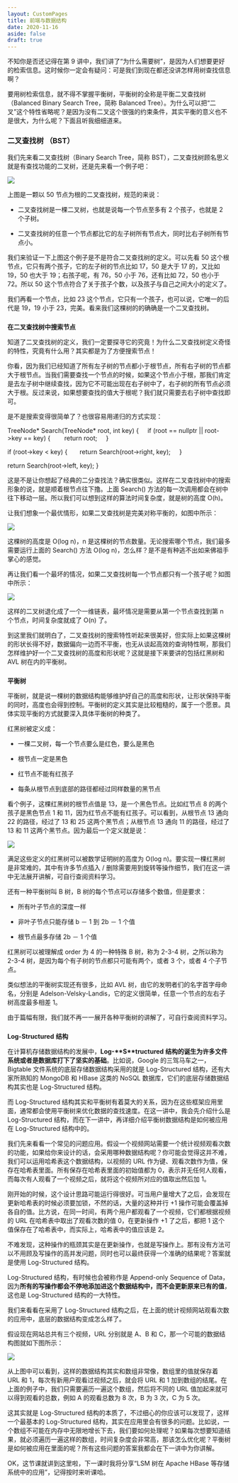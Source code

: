 ```yaml
---
layout: CustomPages
title: 前端与数据结构
date: 2020-11-16
aside: false
draft: true
---
```


不知你是否还记得在第 9 讲中，我们讲了“为什么需要树”，是因为人们想要更好的检索信息。这时候你一定会有疑问：可是我们到现在都还没讲怎样用树查找信息啊？

要用树检索信息，就不得不掌握平衡树，平衡树的全称是平衡二叉查找树（Balanced Binary Search Tree，简称 Balanced Tree）。为什么可以把“二叉”这个特性省略呢？是因为没有二叉这个很强的约束条件，其实平衡的意义也不是很大，为什么呢？下面且听我细细道来。

### **二叉查找树 （BST）**

我们先来看二叉查找树（Binary Search Tree，简称 BST），二叉查找树顾名思义就是有查找功能的二叉树，还是先来看一个例子吧：

![](https://s0.lgstatic.com/i/image3/M01/62/6F/Cgq2xl4lJxiAQfdjAABNJHaIRGg578.png)

上图是一颗以 50 节点为根的二叉查找树，规范的来说：

- 二叉查找树是一棵二叉树，也就是说每一个节点至多有 2 个孩子，也就是 2 个子树。

- 二叉查找树的任意一个节点都比它的左子树所有节点大，同时比右子树所有节点小。

我们来验证一下上图这个例子是不是符合二叉查找树的定义。可以先看 50 这个根节点，它只有两个孩子，它的左子树的节点比如 17，50 是大于 17 的，又比如 19，50 也大于 19；右孩子呢，有 76，50 小于 76，还有比如 72，50 也小于 72。所以 50 这个节点符合了关于孩子个数，以及孩子与自己之间大小的定义了。

我们再看一个节点，比如 23 这个节点，它只有一个孩子，也可以说，它唯一的后代是 19，19 小于 23，完美。看来我们这棵树的的确确是一个二叉查找树。

###

**在二叉查找树中搜索节点**

知道了二叉查找树的定义，我们一定要探寻它的究竟！为什么二叉查找树定义奇怪的特性，究竟有什么用？其实都是为了方便搜索节点！

你看，因为我们已经知道了所有左子树的节点都小于根节点，所有右子树的节点都大于根节点。当我们需要查找一个节点的时候，如果这个节点小于根，那我们肯定是去左子树中继续查找，因为它不可能出现在右子树中了，右子树的所有节点必须大于根。反过来说，如果想要查找的值大于根呢？我们就只需要去右子树中查找即可。

是不是搜索变得很简单了？也很容易用递归的方式实现：

TreeNode\* Search(TreeNode\* root, int key) {
    if (root == nullptr || root\->key == key) {
       return root;
    }

if (root\->key < key) {
      return Search(root\->right, key);
    }

return Search(root\->left, key);
}

这是不是让你想起了经典的二分查找法？确实很类似。这样在二叉查找树中的搜索形象的说，就是顺着根节点往下撸。上面 Search() 方法的每一次调用都会在树中往下移动一层。所以我们可以想到这样的算法时间复杂度，就是树的高度 O(h)。

让我们想象一个最优情形，如果二叉查找树是完美对称平衡的，如图中所示：

![](https://s0.lgstatic.com/i/image3/M01/62/6F/CgpOIF4lJxiARTx7AAAs1WYpVu4184.png)

这棵树的高度是 O(log n)，n 是这棵树的节点数量。无论搜索哪个节点，我们最多需要运行上面的 Search() 方法 O(log n)，怎么样？是不是有种逃不出如来佛祖手掌心的感觉。

再让我们看一个最坏的情况，如果二叉查找树每一个节点都只有一个孩子呢？如图中所示：

![](https://s0.lgstatic.com/i/image3/M01/62/6F/Cgq2xl4lJxiAUwTpAABybInZyxQ334.png)

这样的二叉树退化成了一个一维链表，最坏情况是需要从第一个节点查找到第 n 个节点，时间复杂度就成了 O(n) 了。

到这里我们就明白了，二叉查找树的搜索特性听起来很美好，但实际上如果这棵树的形状长得不好，数据偏向一边而不平衡，也无从谈起高效的查询特性啊，那我们怎样维护好一个二叉查找树的高度和形状呢？这就是接下来要讲的包括红黑树和 AVL 树在内的平衡树。

###

**平衡树**

平衡树，就是说一棵树的数据结构能够维护好自己的高度和形状，让形状保持平衡的同时，高度也会得到控制。平衡树的定义其实是比较粗糙的，属于一个愿景。具体实现平衡的方式就要深入具体平衡树的种类了。

红黑树被定义成：

- 一棵二叉树，每一个节点要么是红色，要么是黑色

- 根节点一定是黑色

- 红节点不能有红孩子

- 每条从根节点到底部的路径都经过同样数量的黑节点

看个例子，这棵红黑树的根节点值是 13，是一个黑色节点。比如红节点 8 的两个孩子是黑色节点 1 和 11，因为红节点不能有红孩子。可以看到，从根节点 13 通向 22 的路径，经过了 13 和 25 这两个黑节点；从根节点 13 通向 11 的路径，经过了 13 和 11 这两个黑节点。因为最后一个定义就是说：

![](https://s0.lgstatic.com/i/image3/M01/62/6F/CgpOIF4lJxiAZkIuAAECpEddJJM026.png)

满足这些定义的红黑树可以被数学证明树的高度为 O(log n)。要实现一棵红黑树是非常难的，其中有许多节点插入 / 删除需要用到旋转等操作细节，我们在这一讲中无法展开讲解，可自行查阅资料学习。

还有一种平衡树叫 B 树，B 树的每个节点可以存储多个数值，但是要求：

- 所有叶子节点的深度一样

- 非叶子节点只能存储 b － 1 到 2b － 1 个值

- 根节点最多存储 2b － 1 个值

红黑树可以被理解成 order 为 4 的一种特殊 B 树，称为 2\-3\-4 树，之所以称为 2\-3\-4 树，是因为每个有子树的节点都只可能有两个，或者 3 个，或者 4 个子节点。

类似想法的平衡树实现还有很多，比如 AVL 树，由它的发明者们的名字首字母命名，分别是 Adelson\-Velsky\-Landis，它的定义很简单，任意一个节点的左右子树高度最多相差 1。

由于篇幅有限，我们就不再一一展开各种平衡树的讲解了，可自行查阅资料学习。

###

**Log\-Structured** **结构**

在计算机存储数据结构的发展中，**Log\-\*\***S\***\*tructured** **结构的诞生为许多文件系统或者是数据库打下了坚实的基础**。比如说，Google 的三驾马车之一，Bigtable 文件系统的底层存储数据结构采用的就是 Log\-Structured 结构，还有大家所熟知的 MongoDB 和 HBase 这类的 NoSQL 数据库，它们的底层存储数据结构其实也是 Log\-Structured 结构。

而 Log\-Structured 结构其实和平衡树有着莫大的关系，因为在这些框架应用里面，通常都会使用平衡树来优化数据的查找速度。在这一讲中，我会先介绍什么是 Log\-Structured 结构，而在下一讲中，再详细介绍平衡树数据结构是如何被应用在 Log\-Structured 结构中的。

我们先来看看一个常见的问题应用。假设一个视频网站需要一个统计视频观看次数的功能，如果给你来设计的话，会采用哪种数据结构呢？你可能会觉得这并不难，我们可以运用哈希表这个数据结构，以视频的 URL 作为键、观看次数作为值，保存在哈希表里面。所有保存在哈希表里面的初始值都为 0，表示并无任何人观看，而每次有人观看了一个视频之后，就将这个视频所对应的值取出然后加 1。

刚开始的时候，这个设计思路可能运行得很好。可当用户量增大了之后，会发现在更新哈希表的时候必须要加锁，不然的话，大量的这种并行 +1 操作可能会覆盖掉各自的值。比方说，在同一时间，有两个用户都观看了一个视频，它们都根据视频的 URL 在哈希表中取出了观看次数的值 0，在更新操作 +1 了之后，都把 1 这个值保存在了哈希表中，而实际上，哈希表中的值应该是 2。

不难发现，这种操作的瓶颈其实是在更新操作，也就是写操作上。那有没有方法可以不用顾及写操作的高并发问题，同时也可以最终获得一个准确的结果呢？答案就是使用 Log\-Structured 结构。

Log\-Structured 结构，有时候也会被称作是 Append\-only Sequence of Data，因为**所有的写操作都会不停地添加进这个数据结构中，而不会更新原来已有的值**，这也是 Log\-Structured 结构的一大特性。

我们来看看在采用了 Log\-Structured 结构之后，在上面的统计视频网站观看次数的应用中，底层的数据结构变成怎么样了。

假设现在网站总共有三个视频，URL 分别就是 A、B 和 C，那一个可能的数据结构图就如下图所示：

![](https://s0.lgstatic.com/i/image3/M01/62/6F/Cgq2xl4lJxiANBoGAADWAJDk3lo640.png)

从上图中可以看到，这样的数据结构其实和数组非常像，数组里的值就保存着 URL 和 1，每次有新用户观看过视频之后，就会将 URL 和 1 加到数组的结尾。在上面的例子中，我们只需要遍历一遍这个数组，然后将不同的 URL 值加起来就可以得到观看的总数，例如 A 的观看总数为 8 次，B 为 3 次，C 为 5 次。

这其实就是 Log\-Structured 结构的本质了，不过细心的你应该可以发现了，这样一个最基本的 Log\-Structured 结构，其实在应用里会有很多的问题。比如说，一个数组不可能在内存中无限地增长下去，我们要如何处理呢？如果每次想要知道结果，就必须遍历一遍这样的数组，时间复杂度会非常高，那该怎么优化呢？平衡树是如何被应用在里面的呢？所有这些问题的答案我都会在下一讲中为你讲解。

OK，这节课就讲到这里啦，下一课时我将分享“LSM 树在 Apache HBase 等存储系统中的应用”，记得按时来听课哈。
